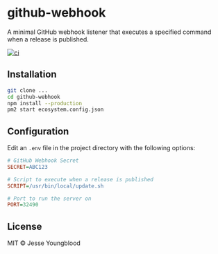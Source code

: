 # github-webhook

A minimal GitHub webhook listener that executes a specified command when a release is published.

[![ci](https://github.com/jessety/github-webhook/workflows/ci/badge.svg)](https://github.com/jessety/github-webhook/actions)

## Installation

```bash
git clone ...
cd github-webhook
npm install --production
pm2 start ecosystem.config.json
```

## Configuration

Edit an `.env` file in the project directory with the following options:

```ini
# GitHub Webhook Secret
SECRET=ABC123

# Script to execute when a release is published
SCRIPT=/usr/bin/local/update.sh

# Port to run the server on
PORT=32490
```

## License

MIT © Jesse Youngblood
